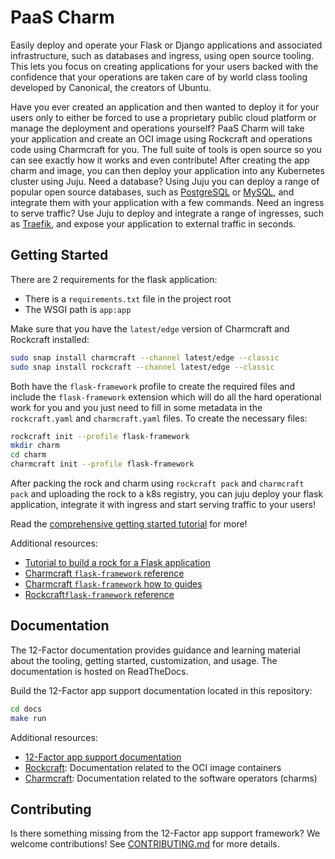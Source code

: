 # PaaS Charm

Easily deploy and operate your Flask or Django applications and associated
infrastructure, such as databases and ingress, using open source tooling. This
lets you focus on creating applications for your users backed with the
confidence that your operations are taken care of by world class tooling
developed by Canonical, the creators of Ubuntu.

Have you ever created an application and then wanted to deploy it for your users
only to either be forced to use a proprietary public cloud platform or manage
the deployment and operations yourself? PaaS Charm will take your
application and create an OCI image using Rockcraft and operations code using
Charmcraft for you. The full suite of tools is open source so you can see
exactly how it works and even contribute! After creating the app charm and
image, you can then deploy your application into any Kubernetes cluster using
Juju. Need a database? Using Juju you can deploy a range of popular open source
databases, such as [PostgreSQL](https://charmhub.io/postgresql) or
[MySQL](https://charmhub.io/mysql), and integrate them with your application
with a few commands. Need an ingress to serve traffic? Use Juju to deploy and
integrate a range of ingresses, such as
[Traefik](https://charmhub.io/traefik-k8s), and expose your application to
external traffic in seconds.

## Getting Started

There are 2 requirements for the flask application:

* There is a `requirements.txt` file in the project root
* The WSGI path is `app:app`

Make sure that you have the `latest/edge` version of Charmcraft and Rockcraft
installed:

```bash
sudo snap install charmcraft --channel latest/edge --classic
sudo snap install rockcraft --channel latest/edge --classic
```

Both have the `flask-framework` profile to create the required files
and include the `flask-framework` extension which will do all the hard
operational work for you and you just need to fill in some metadata in the
`rockcraft.yaml` and `charmcraft.yaml` files. To create the necessary files:

```bash
rockcraft init --profile flask-framework
mkdir charm
cd charm
charmcraft init --profile flask-framework
```

After packing the rock and charm using `rockcraft pack` and `charmcraft pack`
and uploading the rock to a k8s registry, you can juju deploy your flask
application, integrate it with ingress and start serving traffic to your users!

Read the
[comprehensive getting started tutorial](https://canonical-charmcraft.readthedocs-hosted.com/en/stable/tutorial/flask/)
for more!

Additional resources:

* [Tutorial to build a rock for a Flask application](https://documentation.ubuntu.com/rockcraft/en/latest/tutorial/flask)
* [Charmcraft `flask-framework` reference](https://canonical-charmcraft.readthedocs-hosted.com/en/stable/reference/extensions/flask-framework-extension/)
* [Charmcraft `flask-framework` how to guides](https://canonical-charmcraft.readthedocs-hosted.com/en/stable/howto/manage-a-12-factor-app-charm/)
* [Rockcraft`flask-framework`
   reference](https://documentation.ubuntu.com/rockcraft/en/latest/reference/extensions/flask-framework/)

## Documentation

The 12-Factor documentation provides guidance and learning material about the tooling, getting started,
customization, and usage. The documentation is hosted on ReadTheDocs.

Build the 12-Factor app support documentation located in this repository:

```bash
cd docs
make run
```

Additional resources:
* [12-Factor app support documentation](https://canonical-12-factor-app-support.readthedocs-hosted.com/en/latest/)
* [Rockcraft](https://documentation.ubuntu.com/rockcraft/en/latest/):
  Documentation related to the OCI image containers
* [Charmcraft](https://canonical-charmcraft.readthedocs-hosted.com/en/stable/):
  Documentation related to the software operators (charms)

## Contributing

Is there something missing from the 12-Factor app support framework? We
welcome contributions! See [CONTRIBUTING.md](CONTRIBUTING.md) for more details.
